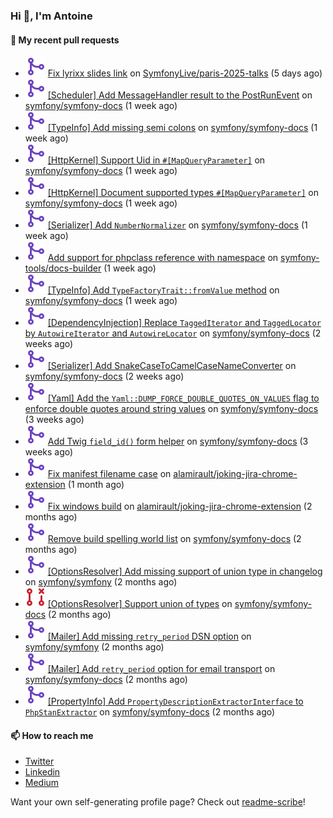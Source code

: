 ### Hi 👋, I'm Antoine

#### 👷 My recent pull requests

- ![](./assets/pr-merged.svg) [Fix lyrixx slides link](https://github.com/SymfonyLive/paris-2025-talks/pull/1) on [SymfonyLive/paris-2025-talks](https://github.com/SymfonyLive/paris-2025-talks) (5 days ago)
- ![](./assets/pr-merged.svg) [[Scheduler] Add MessageHandler result to the PostRunEvent](https://github.com/symfony/symfony-docs/pull/20804) on [symfony/symfony-docs](https://github.com/symfony/symfony-docs) (1 week ago)
- ![](./assets/pr-merged.svg) [[TypeInfo] Add missing semi colons](https://github.com/symfony/symfony-docs/pull/20788) on [symfony/symfony-docs](https://github.com/symfony/symfony-docs) (1 week ago)
- ![](./assets/pr-merged.svg) [[HttpKernel] Support Uid in `#[MapQueryParameter]`](https://github.com/symfony/symfony-docs/pull/20784) on [symfony/symfony-docs](https://github.com/symfony/symfony-docs) (1 week ago)
- ![](./assets/pr-merged.svg) [[HttpKernel] Document supported types `#[MapQueryParameter]`](https://github.com/symfony/symfony-docs/pull/20783) on [symfony/symfony-docs](https://github.com/symfony/symfony-docs) (1 week ago)
- ![](./assets/pr-merged.svg) [[Serializer] Add `NumberNormalizer`](https://github.com/symfony/symfony-docs/pull/20782) on [symfony/symfony-docs](https://github.com/symfony/symfony-docs) (1 week ago)
- ![](./assets/pr-merged.svg) [Add support for phpclass reference with namespace](https://github.com/symfony-tools/docs-builder/pull/190) on [symfony-tools/docs-builder](https://github.com/symfony-tools/docs-builder) (1 week ago)
- ![](./assets/pr-merged.svg) [[TypeInfo] Add `TypeFactoryTrait::fromValue` method](https://github.com/symfony/symfony-docs/pull/20781) on [symfony/symfony-docs](https://github.com/symfony/symfony-docs) (1 week ago)
- ![](./assets/pr-merged.svg) [[DependencyInjection] Replace `TaggedIterator` and `TaggedLocator` by `AutowireIterator` and `AutowireLocator`](https://github.com/symfony/symfony-docs/pull/20775) on [symfony/symfony-docs](https://github.com/symfony/symfony-docs) (2 weeks ago)
- ![](./assets/pr-merged.svg) [[Serializer] Add SnakeCaseToCamelCaseNameConverter](https://github.com/symfony/symfony-docs/pull/20774) on [symfony/symfony-docs](https://github.com/symfony/symfony-docs) (2 weeks ago)
- ![](./assets/pr-merged.svg) [[Yaml] Add the `Yaml::DUMP_FORCE_DOUBLE_QUOTES_ON_VALUES` flag to enforce double quotes around string values](https://github.com/symfony/symfony-docs/pull/20758) on [symfony/symfony-docs](https://github.com/symfony/symfony-docs) (3 weeks ago)
- ![](./assets/pr-merged.svg) [Add Twig `field_id()` form helper](https://github.com/symfony/symfony-docs/pull/20757) on [symfony/symfony-docs](https://github.com/symfony/symfony-docs) (3 weeks ago)
- ![](./assets/pr-merged.svg) [Fix manifest filename case](https://github.com/alamirault/joking-jira-chrome-extension/pull/5) on [alamirault/joking-jira-chrome-extension](https://github.com/alamirault/joking-jira-chrome-extension) (1 month ago)
- ![](./assets/pr-merged.svg) [Fix windows build](https://github.com/alamirault/joking-jira-chrome-extension/pull/4) on [alamirault/joking-jira-chrome-extension](https://github.com/alamirault/joking-jira-chrome-extension) (2 months ago)
- ![](./assets/pr-merged.svg) [Remove build spelling world list](https://github.com/symfony/symfony-docs/pull/20563) on [symfony/symfony-docs](https://github.com/symfony/symfony-docs) (2 months ago)
- ![](./assets/pr-merged.svg) [[OptionsResolver] Add missing support of union type in changelog](https://github.com/symfony/symfony/pull/59483) on [symfony/symfony](https://github.com/symfony/symfony) (2 months ago)
- ![](./assets/pr-closed.svg) [[OptionsResolver] Support union of types](https://github.com/symfony/symfony-docs/pull/20537) on [symfony/symfony-docs](https://github.com/symfony/symfony-docs) (2 months ago)
- ![](./assets/pr-merged.svg) [[Mailer] Add missing `retry_period` DSN option](https://github.com/symfony/symfony/pull/59380) on [symfony/symfony](https://github.com/symfony/symfony) (2 months ago)
- ![](./assets/pr-merged.svg) [[Mailer] Add `retry_period` option for email transport](https://github.com/symfony/symfony-docs/pull/20535) on [symfony/symfony-docs](https://github.com/symfony/symfony-docs) (2 months ago)
- ![](./assets/pr-merged.svg) [[PropertyInfo] Add `PropertyDescriptionExtractorInterface` to `PhpStanExtractor`](https://github.com/symfony/symfony-docs/pull/20534) on [symfony/symfony-docs](https://github.com/symfony/symfony-docs) (2 months ago)

#### 📫 How to reach me

- [Twitter](https://twitter.com/a_lamirault)
- [Linkedin](https://www.linkedin.com/in/antoine-lamirault-9a9a9a107/)
- [Medium](https://alamirault.medium.com)

Want your own self-generating profile page? Check out [readme-scribe](https://github.com/muesli/readme-scribe)!
